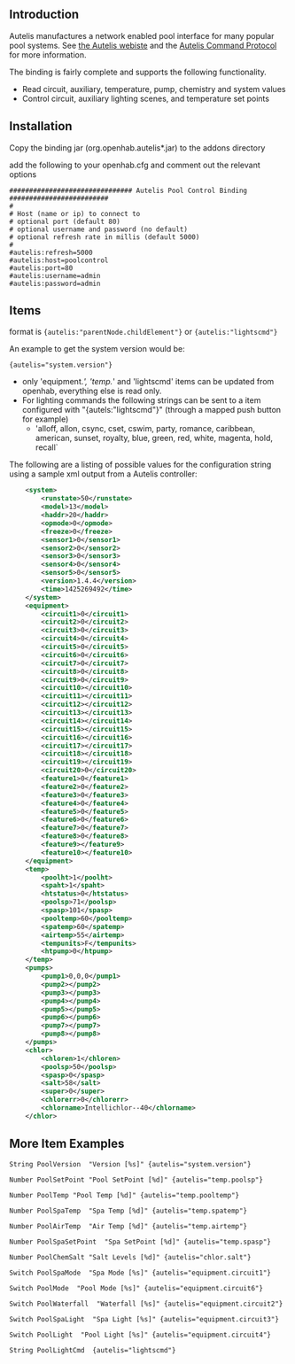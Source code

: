 ## Introduction

Autelis manufactures a network enabled pool interface for many popular pool systems.  See [the Autelis webiste](http://www.autelis.com) and the  [Autelis Command Protocol](http://www.autelis.com/wiki/index.php?title=Pool_Control_(PI)_HTTP_Command_Reference) for more information.

The binding is fairly complete and supports the following functionality.

* Read circuit, auxiliary, temperature, pump, chemistry and system values  
* Control circuit, auxiliary lighting scenes, and temperature set points

## Installation 

Copy the binding jar (org.openhab.autelis*.jar) to the addons directory

add the following to your openhab.cfg and comment out the relevant options
```
############################### Autelis Pool Control Binding #########################
#
# Host (name or ip) to connect to
# optional port (default 80)
# optional username and password (no default)
# optional refresh rate in millis (default 5000)
#
#autelis:refresh=5000
#autelis:host=poolcontrol
#autelis:port=80
#autelis:username=admin
#autelis:password=admin
```

## Items

format is 
`{autelis:"parentNode.childElement"}`
or
`{autelis:"lightscmd"}`

An example to get the system version would be:

`{autelis="system.version"}`

* only 'equipment.*', 'temp.*' and 'lightscmd' items can be updated from openhab, everything else is read only.
* For lighting commands the following strings can be sent to a item configured with "{autels:"lightscmd"}" (through a mapped push button for example) 
  * 'alloff, allon, csync, cset, cswim, party, romance, caribbean, american, sunset, royalty, blue, green, red, white, magenta, hold, recall`

The following are a listing of possible values for the configuration string using a sample xml output from a Autelis controller:

```xml
    <system>
		<runstate>50</runstate>
		<model>13</model>
		<haddr>20</haddr>
		<opmode>0</opmode>
		<freeze>0</freeze>
		<sensor1>0</sensor1>
		<sensor2>0</sensor2>
		<sensor3>0</sensor3>
		<sensor4>0</sensor4>
		<sensor5>0</sensor5>
		<version>1.4.4</version>
		<time>1425269492</time>
	</system>
	<equipment>
		<circuit1>0</circuit1>
		<circuit2>0</circuit2>
		<circuit3>0</circuit3>
		<circuit4>0</circuit4>
		<circuit5>0</circuit5>
		<circuit6>0</circuit6>
		<circuit7>0</circuit7>
		<circuit8>0</circuit8>
		<circuit9>0</circuit9>
		<circuit10></circuit10>
		<circuit11></circuit11>
		<circuit12></circuit12>
		<circuit13></circuit13>
		<circuit14></circuit14>
		<circuit15></circuit15>
		<circuit16></circuit16>
		<circuit17></circuit17>
		<circuit18></circuit18>
		<circuit19></circuit19>
		<circuit20>0</circuit20>
		<feature1>0</feature1>
		<feature2>0</feature2>
		<feature3>0</feature3>
		<feature4>0</feature4>
		<feature5>0</feature5>
		<feature6>0</feature6>
		<feature7>0</feature7>
		<feature8>0</feature8>
		<feature9></feature9>
		<feature10></feature10>
	</equipment>
	<temp>
		<poolht>1</poolht>
		<spaht>1</spaht>
		<htstatus>0</htstatus>
		<poolsp>71</poolsp>
		<spasp>101</spasp>
		<pooltemp>60</pooltemp>
		<spatemp>60</spatemp>
		<airtemp>55</airtemp>
		<tempunits>F</tempunits>
		<htpump>0</htpump>
	</temp>
	<pumps>
		<pump1>0,0,0</pump1>
		<pump2></pump2>
		<pump3></pump3>
		<pump4></pump4>
		<pump5></pump5>
		<pump6></pump6>
		<pump7></pump7>
		<pump8></pump8>
	</pumps>
	<chlor>
		<chloren>1</chloren>
		<poolsp>50</poolsp>
		<spasp>0</spasp>
		<salt>58</salt>
		<super>0</super>
		<chlorerr>0</chlorerr>
		<chlorname>Intellichlor--40</chlorname>
	</chlor>
```

## More Item Examples

```
String PoolVersion	"Version [%s]" {autelis="system.version"}

Number PoolSetPoint	"Pool SetPoint [%d]" {autelis="temp.poolsp"}

Number PoolTemp	"Pool Temp [%d]" {autelis="temp.pooltemp"}

Number PoolSpaTemp	"Spa Temp [%d]" {autelis="temp.spatemp"}

Number PoolAirTemp	"Air Temp [%d]" {autelis="temp.airtemp"}

Number PoolSpaSetPoint	"Spa SetPoint [%d]" {autelis="temp.spasp"}

Number PoolChemSalt	"Salt Levels [%d]" {autelis="chlor.salt"}

Switch PoolSpaMode  "Spa Mode [%s]" {autelis="equipment.circuit1"}

Switch PoolMode  "Pool Mode [%s]" {autelis="equipment.circuit6"}

Switch PoolWaterfall  "Waterfall [%s]" {autelis="equipment.circuit2"}

Switch PoolSpaLight  "Spa Light [%s]" {autelis="equipment.circuit3"}

Switch PoolLight  "Pool Light [%s]" {autelis="equipment.circuit4"}

String PoolLightCmd	 {autelis="lightscmd"}
```
